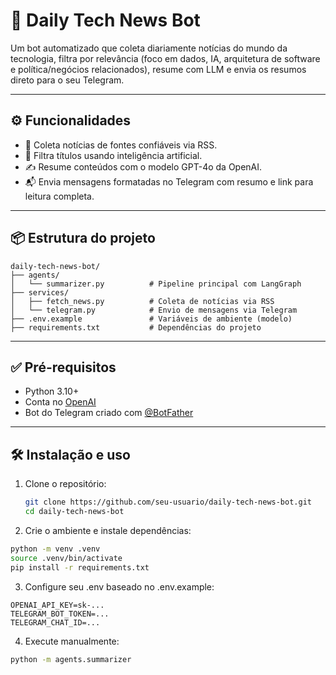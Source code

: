 # 🤖 Daily Tech News Bot

Um bot automatizado que coleta diariamente notícias do mundo da tecnologia, filtra por relevância (foco em dados, IA, arquitetura de software e política/negócios relacionados), resume com LLM e envia os resumos direto para o seu Telegram.

---

## ⚙️ Funcionalidades

- 🔎 Coleta notícias de fontes confiáveis via RSS.
- 🧠 Filtra títulos usando inteligência artificial.
- ✍️ Resume conteúdos com o modelo GPT-4o da OpenAI.
- 📬 Envia mensagens formatadas no Telegram com resumo e link para leitura completa.

---

## 📦 Estrutura do projeto

```
daily-tech-news-bot/
├── agents/
│   └── summarizer.py          # Pipeline principal com LangGraph
├── services/
│   ├── fetch_news.py          # Coleta de notícias via RSS
│   └── telegram.py            # Envio de mensagens via Telegram
├── .env.example               # Variáveis de ambiente (modelo)
├── requirements.txt           # Dependências do projeto
```
---

## ✅ Pré-requisitos

- Python 3.10+
- Conta no [OpenAI](https://platform.openai.com/)
- Bot do Telegram criado com [@BotFather](https://t.me/BotFather)

---

## 🛠️ Instalação e uso

1. Clone o repositório:
   ```bash
   git clone https://github.com/seu-usuario/daily-tech-news-bot.git
   cd daily-tech-news-bot
   ```
   
2.	Crie o ambiente e instale dependências:
   ```bash
   python -m venv .venv
   source .venv/bin/activate
   pip install -r requirements.txt
   ```
3.	Configure seu .env baseado no .env.example:
   ```
   OPENAI_API_KEY=sk-...
   TELEGRAM_BOT_TOKEN=...
   TELEGRAM_CHAT_ID=...
   ```
4.	Execute manualmente:
   ```sh
   python -m agents.summarizer
   ```


